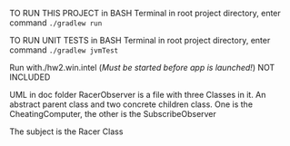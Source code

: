 TO RUN THIS PROJECT
in BASH Terminal in root project directory, enter command ```./gradlew run```

TO RUN UNIT TESTS
in BASH Terminal in root project directory, enter command ```./gradlew jvmTest```

Run with./hw2.win.intel (*Must be started before app is launched!*) NOT INCLUDED

UML in doc folder
RacerObserver is a file with three Classes in it. An abstract parent class and two concrete children class. One is the CheatingComputer, the other is the SubscribeObserver

The subject is the Racer Class

